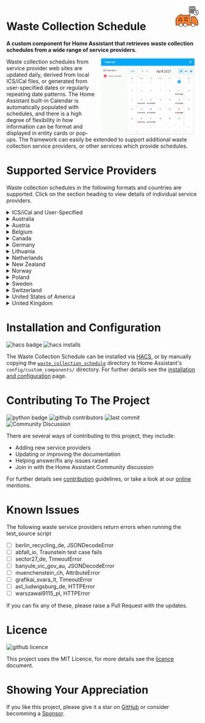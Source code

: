 <!-- GitHub Markdown Reference: https://docs.github.com/en/get-started/writing-on-github/getting-started-with-writing-and-formatting-on-github -->

<img src="/images/icon.png" alt="Waste Collection Schedule logo" title="Waste Collection Schedule" align="right" height="60" />

# Waste Collection Schedule

**A custom component for Home Assistant that retrieves waste collection schedules from a wide range of service providers.**

<img src="/images/wcs_animated.gif" alt="Waste Collection Schedule animation" title="Waste Collection Schedule" align="right" height="200" />
Waste collection schedules from service provider web sites are updated daily, derived from local ICS/iCal files, or generated from user-specified dates or regularly repeating date patterns. The Home Assistant built-in Calendar is automatically populated with schedules, and there is a high degree of flexibility in how information can be format and displayed in entity cards or pop-ups. The framework can easily be extended to support additional waste collection service providers, or other services which provide schedules.

# Supported Service Providers

Waste collection schedules in the following formats and countries are supported. Click on the section heading to view details of individual service providers.

<details>
<summary>ICS/iCal and User-Specified</summary>
<p>

- [Generic ICS / iCal File](/doc/source/ics.md)
- [User Specified](/doc/source/static.md)
</p>
</details>

<details>
<summary>Australia</summary>
<p>

- [Banyule City Council](/doc/source/banyule_vic_gov_au.md)
- [Belmont City Council](/doc/source/belmont_wa_gov_au.md)
- [Brisbane City Council](/doc/source/brisbane_qld_gov_au.md)
- [Campbelltown City Council](/doc/source/campbelltown_nsw_gov_au.md)
- [City of Canada Bay Council](/doc/source/canadabay_nsw_gov_au.md)
- [Inner West Council (NSW)](/doc/source/innerwest_nsw_gov_au.md)
- [Ku-ring-gai Council](/doc/source/kuringgai_nsw_gov_au.md)
- [Macedon Ranges Shire Council, Melbourne](/doc/source/mrsc_vic_gov_au.md)
- [Maroondah City Council](/doc/source/maroondah_vic_gov_au.md)
- [Melton City Council, Melbourne](/doc/source/melton_vic_gov_au.md)
- [Nillumbik Shire Council](/doc/source/nillumbik_vic_gov_au.md)
- [North Adelaide Waste Management Authority, South Australia](/doc/source/nawma_sa_gov_au.md)
- [RecycleSmart](/doc/source/recyclesmart_com.md)
- [Stonnington City Council, Melbourne](/doc/source/stonnington_vic_gov_au.md)
- [The Hills Council, Sydney](/doc/source/thehills_nsw_gov_au.md)
- [Wyndham City Council, Melbourne](/doc/source/wyndham_vic_gov_au.md)
</p>
</details>

<details>
<summary>Austria</summary>
<p>

- [BMV.at](/doc/source/bmv_at.md)
- [Data.Umweltprofis](/doc/source/data_umweltprofis_at.md)
- [Korneuburg Stadtservice](/doc/source/korneuburg_stadtservice_at.md)
- [WSZ-Moosburg.at](/doc/source/wsz_moosburg_at.md)
</p>
</details>

<details>
<summary>Belgium</summary>
<p>

- [Hygea.be](/doc/source/hygea_be.md)
- [Recycle! / RecycleApp.be](/doc/source/recycleapp_be.md)
</p>
</details>

<details>
<summary>Canada</summary>
<p>

- [City of Toronto](/doc/source/toronto_ca.md)
</p>
</details>

<details>
<summary>Germany</summary>
<p>

- [Abfall.IO / AbfallPlus.de](/doc/source/abfall_io.md)
- [AbfallNavi.de (RegioIT.de)](/doc/source/abfallnavi_de.md)
- [Abfallkalender Würzburg](/doc/source/wuerzburg_de.md)
- [Abfalltermine Forchheim](/doc/source/abfalltermine_forchheim_de.md)
- [Abfallwirtschaft Bremen](/doc/source/c_trace_de.md)
- [Abfallwirtschaft Landkreis Harburg](/doc/source/aw_harburg_de.md)
- [Abfallwirtschaft Landkreis Wolfenbüttel](/doc/source/alw_wf_de.md)
- [Abfallwirtschaft Neckar-Odenwald-Kreis](/doc/source/awn_de.md)
- [Abfallwirtschaft Rendsburg](/doc/source/awr_de.md)
- [Abfallwirtschaft Stuttgart](/doc/source/stuttgart_de.md)
- [Abfallwirtschaft Südholstein](/doc/source/awsh_de.md)
- [Abfallwirtschaft Zollernalbkreis](/doc/source/abfall_zollernalbkreis_de.md)
- [Alb-Donau-Kreis](/doc/source/buergerportal_de.md)
- [ART Trier](/doc/source/art_trier_de.md)
- [AWB Bad Kreuznach](/doc/source/awb_bad_kreuznach_de.md)
- [AWB Esslingen](/doc/source/awb_es_de.md)
- [AWB Landkreis Augsburg](/doc/source/c_trace_de.md)
- [AWB Limburg-Weilburg](/doc/source/awb_lm_de.md)
- [AWB Oldenburg](/doc/source/awb_oldenburg_de.md)
- [AWBKoeln.de](/doc/source/awbkoeln_de.md)
- [AWIDO-online.de](/doc/source/awido_de.md)
- [Berlin-Recycling.de](/doc/source/berlin_recycling_de.md)
- [Bogenschuetz-Entsorgung.de](/doc/source/infeo_at.md)
- [BSR.de / Berliner Stadtreinigungsbetriebe](/doc/source/bsr_de.md)
- [C-Trace.de](/doc/source/c_trace_de.md)
- [Cochem-Zell](/doc/source/cochem_zell_online_de.md)
- [EGN-Abfallkalender.de](/doc/source/egn_abfallkalender_de.md)
- [Erlangen-Höchstadt](/doc/source/erlangen_hoechstadt_de.md)
- [Jumomind.de](/doc/source/jumomind_de.md)
- [KAEV Niederlausitz](/doc/source/kaev_niederlausitz_de.md)
- [KWB-Goslar.de](/doc/source/kwb_goslar_de.md)
- [KWU-Entsorgung](/doc/source/kwu_de.md)
- [Landkreis-Wittmund.de](/doc/source/landkreis_wittmund_de.md)
- [Landkreis Rhön Grabfeld](/doc/source/landkreis_rhoen_grabfeld.md)
- [Landkreis Schwäbisch Hall](/doc/source/lrasha_de.md)
- [Muellmax.de](/doc/source/muellmax_de.md)
- [MyMuell App](/doc/source/jumomind_de.md)
- [RegioEntsorgung](/doc/source/regioentsorgung_de.md)
- [Rhein-Hunsrück Entsorgung (RHE)](/doc/source/rh_entsorgung_de.md)
- [Sector27.de](/doc/source/sector27_de.md)
- [Stadtreinigung Dresden](/doc/source/stadtreinigung_dresden_de.md)
- [Stadtreinigung.Hamburg](/doc/source/stadtreinigung_hamburg.md)
- [Stadtreinigung-Leipzig.de](/doc/source/stadtreinigung_leipzig_de.md)
- [Stadt-Willich.de](/doc/source/stadt_willich_de.md)
- [StadtService Brühl](/doc/source/stadtservice_bruehl_de.md)
- [Südbrandenburgischer Abfallzweckverband](/doc/source/sbazv_de.md)
- [Umweltbetrieb Stadt Bielefeld](/doc/source/bielefeld_de.md)
- [WAS Wolfsburg](/doc/source/was_wolfsburg_de.md)
- [Wermeldkirchen](/doc/source/wermelskirchen_de.md)
- [Zweckverband Abfallwirtschaft Werra-Meißner-Kreis](/doc/source/zva_wmk_de.md)

</p>
</details>

<details>
<summary>Lithuania</summary>
<p>

- [Kauno švara](/doc/source/grafikai_svara_lt.md)
</p>
</details>

<details>
<summary>Netherlands</summary>
<p>

- [HVCGroep and others](/doc/source/hvcgroep_nl.md)
- [Ximmio](/doc/source/ximmio_nl.md)
</p>
</details>

<details>
<summary>New Zealand</summary>
<p>

- [Auckland](/doc/source/aucklandcouncil_govt_nz.md)
- [Christchurch](/doc/source/ccc_govt_nz.md)
- [Gore, Invercargill & Southland](/doc/source/wastenet_org_nz.md)
- [Horowhenua District](/doc/source/horowhenua_govt_nz.md)
- [Waipa District](/doc/source/waipa_nz.md)
- [Wellington](/doc/source/wellington_govt_nz.md)
</p>
</details>

<details>
<summary>Norway</summary>
<p>

- [Min Renovasjon](/doc/source/minrenovasjon_no.md)
- [Oslo Kommune](/doc/source/oslokommune_no.md)
</p>
</details>

<details>
<summary>Poland</summary>
<p>

- [Warsaw](/doc/source/warszawa19115_pl.md)
- [Multiple communities - ecoharmonogram](/doc/source/ecoharmonogram_pl.md)
</p>
</details>

<details>
<summary>Sweden</summary>
<p>

- [Lerum.se](/doc/source/lerum_se.md)
- [Ronneby Miljöteknik](/doc/source/miljoteknik_se.md)
- [SSAM.se](/doc/source/ssam_se.md)
- [Sysav.se](/doc/source/sysav_se.md)
- [Vasyd.se](/doc/source/vasyd_se.md)
</p>
</details>

<details>
<summary>Switzerland</summary>
<p>

- [A-Region.ch](/doc/source/a_region_ch.md)
- [Lindau.ch](/doc/source/lindau_ch.md)
</p>
</details>

<details>
<summary>United States of America</summary>
<p>

- [PGH.ST](/doc/source/pgh_st.md)
- [Republic Services](/doc/source/republicservices_com.md)
- [Seattle Public Utilities](/doc/source/seattle_gov.md)
</p>
</details>

<details>
<summary>United Kingdom</summary>
<p>

- [Bracknell Forest Council - bracknell-forest.gov.uk](/doc/source/bracknell_forest_gov_uk.md)
- [Bradford Metropolitan District Council - bradford.gov.uk](/doc/source/bradford_gov_uk.md)
- [Braintree District Council - bracknell-forest.gov.uk](/doc/source/bracknell_forest_gov_uk.md)
- [Cambridge City Council - cambridge.gov.uk](/doc/source/cambridge_gov_uk.md)
- [Canterbury City Council - canterbury.gov.uk](/doc/source/canterbury_gov_uk.md)
- [Cheshire East Council - cheshireeast.gov.uk](/doc/source/cheshire_east_gov_uk.md)
- [Chesterfield Borough Council - chesterfield.gov.uk](/doc/source/chesterfield_gov_uk.md)
- [Colchester Borough Council - colchester.gov.uk](/doc/source/colchester_gov_uk.md)
- [Cornwall Council - cornwall.gov.uk](/doc/source/cornwall_gov_uk.md)
- [Derby City Council - derby.gov.uk](/doc/source/derby_gov_uk.md)
- [Eastbourne Borough Council - lewes-eastbourne.gov.uk](/doc/source/environmentfirst_co_uk.md)
- [Elmbridge Borough Council - elmbridge.gov.uk](/doc/source/elmbridge_gov_uk.md)
- [Guildford Borough Council - guildford.gov.uk](/doc/source/guildford_gov_uk.md)
- [Harborough District Council - harborough.gov.uk](/doc/source/fccenvironment_co_uk.md)
- [Huntingdonshire District Council - huntingdonshire.gov.uk](/doc/source/huntingdonshire_gov_uk.md)
- [The Royal Borough of Kingston - kinston.gov.uk](/doc/source/kingston_gov_uk.md)
- [Lewes District Council - lewes-eastbourne.gov.uk](/doc/source/environmentfirst_co_uk.md)
- [London Borough of Lewisham - lewisham.gov.uk](.doc/source/lewisham_gov_uk.md)
- [Manchester City Council - manchester.gov.uk](/doc/source/manchester_uk.md)
- [Newcastle City Council - newcastle.gov.uk](/doc/source/newcastle_gov_uk.md)
- [North Somerset Council - n-somerset.gov.uk](/doc/source/nsomerset_gov_uk.md)
- [Nottingham City Council - nottinghamcity.gov.uk](/doc/source/nottingham_city_gov_uk.md)
- [Peterborough City Council - peterborough.gov.uk](/doc/source/peterborough_gov_uk.md)
- [Richmondshire District Council - richmondshire.gov.uk](/doc/source/richmondshire_gov_uk.md)
- [Rushmoor Borough Council - rushmoor.gov.uk](/doc/source/rushmoor_gov_uk.md)
- [Sheffield City Council - sheffield.gov.uk](/doc/source/sheffield_gov_uk.md)
- [South Cambridgeshire District Council - scambs.gov.uk](/doc/source/scambs_gov_uk.md)
- [South Norfolk and Broadland Council - southnorfolkandbroadland.gov.uk](/doc/source/south_norfolk_and_broadland_gov_uk.md)
- [Stevenage Borough Council - stevenage.gov.uk](/doc/source/stevenage_gov_uk.md)
- [Tewkwsbury Borough Council - tewkesbury_gov_uk](/doc/source/tewkesbury_gov_uk.md)
- [City of York Council - york.gov.uk](/doc/source/york_gov_uk.md)
- [Walsall Council - walsall.gov.uk](/doc/source/walsall_gov_uk.md)
- [West Berkshire Council - westberks.gov.uk](/doc/source/westberks_gov_uk.md)
- [Wiltshire Council - wiltshire.gov.uk](/doc/source/wiltshire_gov_uk.md)
</p>
</details>

# Installation and Configuration
![hacs badge](https://img.shields.io/badge/HACS-Default-orange)
![hacs installs](https://img.shields.io/endpoint.svg?url=https%3A%2F%2Flauwbier.nl%2Fhacs%2Fwaste_collection_schedule)

The Waste Collection Schedule can be installed via [HACS](https://hacs.xyz/), or by manually copying the [`waste_collection_schedule`](https://github.com/mampfes/hacs_waste_collection_schedule/tree/master/custom_components) directory to Home Assistant's `config/custom_components/` directory. For further details see the [installation and configuration](/doc/installation.md) page.

# Contributing To The Project
![python badge](https://img.shields.io/badge/Made%20with-Python-orange)
![github contributors](https://img.shields.io/github/contributors/mampfes/hacs_waste_collection_schedule?color=orange)
![last commit](https://img.shields.io/github/last-commit/mampfes/hacs_waste_collection_schedule?color=orange)
![Community Discussion](https://img.shields.io/badge/Home%20Assistant%20Community-Discussion-orange)

There are several ways of contributing to this project, they include:
- Adding new service providers
- Updating or improving the documentation
- Helping answer/fix any issues raised
- Join in with the Home Assistant Community discussion

For further details see [contribution](/doc/contributing.md) guidelines, or take a look at our [online](/doc/online.md) mentions.

<!--
# Development Roadmap
The top 3 things on the development wish-list are:
- [ ] idea #1 - short description
- [ ] idea #2 - short description
- [ ] idea #3 - short description

If you'd like to help with any of these, please raise an [issue](https://github.com/mampfes/hacs_waste_collection_schedule/issues) indicating which item you'd like to work on.
-->

<!--
# Code of Conduct
 Not sure if this is relevant for this project.
-->

# Known Issues
The following waste service providers return errors when running the test_source script
- [ ] berlin_recycling_de, JSONDecodeError
- [ ] abfall_io, Traunstein test case fails
- [ ] sector27_de, TimeoutError
- [ ] banyule_vic_gov_au,  JSONDecodeError
- [ ] muenchenstein_ch, AttributeError
- [ ] grafikai_svara_lt, TimeoutError
- [ ] avl_ludwigsburg_de, HTTPError
- [ ] warszawal9115_pl, HTTPError

If you can fix any of these, please raise a Pull Request with the updates.

# Licence
![github licence](https://img.shields.io/badge/Licence-MIT-orange)

This project uses the MIT Licence, for more details see the [licence](/doc/licence.md) document.

# Showing Your Appreciation
If you like this project, please give it a star on [GitHub](https://github.com/mampfes/hacs_waste_collection_schedule) or consider becomming a [Sponsor](https://github.com/sponsors/mampfes).
